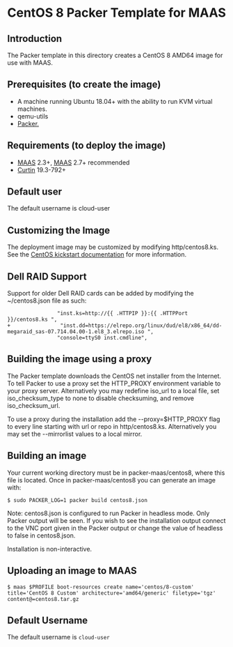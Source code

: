 # CentOS 8 Packer Template for MAAS

## Introduction
The Packer template in this directory creates a CentOS 8 AMD64 image for use
with MAAS.

## Prerequisites (to create the image)

* A machine running Ubuntu 18.04+ with the ability to run KVM virtual machines.
* qemu-utils
* [Packer.](https://www.packer.io/intro/getting-started/install.html)

## Requirements (to deploy the image)

* [MAAS](https://maas.io) 2.3+, [MAAS](https://maas.io) 2.7+ recommended
* [Curtin](https://launchpad.net/curtin) 19.3-792+

## Default user
The default username is cloud-user

## Customizing the Image
The deployment image may be customized by modifying http/centos8.ks. See the [CentOS kickstart documentation](https://docs.centos.org/en-US/centos/install-guide/Kickstart2/) for more information.

## Dell RAID Support
Support for older Dell RAID cards can be added by modifying the ~/centos8.json file as such:

```
                "inst.ks=http://{{ .HTTPIP }}:{{ .HTTPPort }}/centos8.ks ",
+                "inst.dd=https://elrepo.org/linux/dud/el8/x86_64/dd-megaraid_sas-07.714.04.00-1.el8_3.elrepo.iso ",
                "console=ttyS0 inst.cmdline",
```

## Building the image using a proxy
The Packer template downloads the CentOS net installer from the Internet. To
tell Packer to use a proxy set the HTTP_PROXY environment variable to your proxy
server. Alternatively you may redefine iso_url to a local file, set
iso_checksum_type to none to disable checksuming, and remove iso_checksum_url.

To use a proxy during the installation add the --proxy=$HTTP_PROXY flag to every
line starting with url or repo in http/centos8.ks. Alternatively you may set the
--mirrorlist values to a local mirror.

## Building an image
Your current working directory must be in packer-maas/centos8, where this file
is located. Once in packer-maas/centos8 you can generate an image with:

```
$ sudo PACKER_LOG=1 packer build centos8.json
```

Note: centos8.json is configured to run Packer in headless mode. Only Packer
output will be seen. If you wish to see the installation output connect to the
VNC port given in the Packer output or change the value of headless to false in
centos8.json.

Installation is non-interactive.

## Uploading an image to MAAS
```
$ maas $PROFILE boot-resources create name='centos/8-custom' title='CentOS 8 Custom' architecture='amd64/generic' filetype='tgz' content@=centos8.tar.gz
```

## Default Username
The default username is ```cloud-user```
